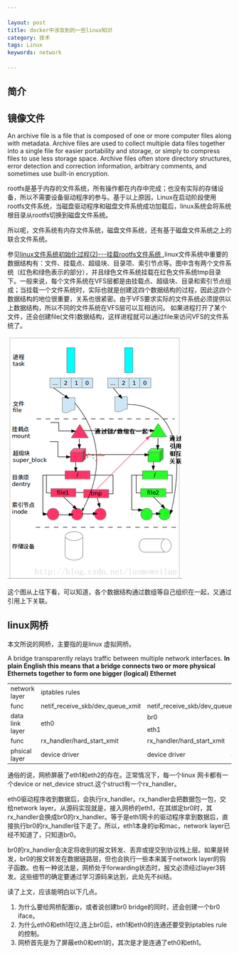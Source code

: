 ```yaml
---

layout: post
title: docker中涉及到的一些linux知识
category: 技术
tags: Linux
keywords: network 

---
```


## 简介

## 镜像文件

An archive file is a file that is composed of one or more computer files along with metadata. Archive files are used to collect multiple data files together into a single file for easier portability and storage, or simply to compress files to use less storage space. Archive files often store directory structures, error detection and correction information, arbitrary comments, and sometimes use built-in encryption.

rootfs是基于内存的文件系统，所有操作都在内存中完成；也没有实际的存储设备，所以不需要设备驱动程序的参与。基于以上原因，Linux在启动阶段使用rootfs文件系统，当磁盘驱动程序和磁盘文件系统成功加载后，linux系统会将系统根目录从rootfs切换到磁盘文件系统。

所以呢，文件系统有内存文件系统，磁盘文件系统，还有基于磁盘文件系统之上的联合文件系统。

参见[linux文件系统初始化过程(2)---挂载rootfs文件系统
](http://blog.csdn.net/luomoweilan/article/details/17894473),linux文件系统中重要的数据结构有：文件、挂载点、超级块、目录项、索引节点等。图中含有两个文件系统（红色和绿色表示的部分），并且绿色文件系统挂载在红色文件系统tmp目录下。一般来说，每个文件系统在VFS层都是由挂载点、超级块、目录和索引节点组成；当挂载一个文件系统时，实际也就是创建这四个数据结构的过程，因此这四个数据结构的地位很重要，关系也很紧密。由于VFS要求实际的文件系统必须提供以上数据结构，所以不同的文件系统在VFS层可以互相访问。
    如果进程打开了某个文件，还会创建file(文件)数据结构，这样进程就可以通过file来访问VFS的文件系统了。

![](/public/upload/linux/linux_fs.png)

这个图从上往下看，可以知道，各个数据结构通过数组等自己组织在一起，又通过引用上下关联。


## linux网桥

本文所说的网桥，主要指的是linux 虚拟网桥。

A bridge transparently relays traffic between multiple network interfaces. **In plain English this means that a bridge connects two or more physical Ethernets together to form one bigger (logical) Ethernet** 


<table>
	<tr>
		<td>network layer</td>
		<td colspan="3">iptables rules</td>
	</tr>
	<tr>
		<td>func</td>
		<td>netif_receive_skb/dev_queue_xmit</td>
		<td colspan=2>netif_receive_skb/dev_queue_xmit</td>
	</tr>
	<tr>
		<td rowspan="2">data link layer</td>
		<td rowspan="2">eth0</td>
		<td colspan="2">br0</td>
	</tr>
	<tr>
		<td>eth1</td>
		<td>eth2</td>
	</tr>
	<tr>
		<td>func</td>
		<td>rx_handler/hard_start_xmit</td>
		<td>rx_handler/hard_start_xmit</td>
		<td>rx_handler/hard_start_xmit</td>
	</tr>
	<tr>
		<td>phsical layer</td>
		<td>device driver</td>
		<td>device driver</td>
		<td>device driver</td>
	</tr>
</table>

通俗的说，网桥屏蔽了eth1和eth2的存在。正常情况下，每一个linux 网卡都有一个device or net_device struct.这个struct有一个rx_handler。

eth0驱动程序收到数据后，会执行rx_handler。rx_handler会把数据包一包，交给network layer。从源码实现就是，接入网桥的eth1，在其绑定br0时，其rx_handler会换成br0的rx_handler。等于是eth1网卡的驱动程序拿到数据后，直接执行br0的rx_handler往下走了。所以，eth1本身的ip和mac，network layer已经不知道了，只知道br0。

br0的rx_handler会决定将收到的报文转发、丢弃或提交到协议栈上层。如果是转发，br0的报文转发在数据链路层，但也会执行一些本来属于network layer的钩子函数。也有一种说法是，网桥处于forwarding状态时，报文必须经过layer3转发。这些细节的确定要通过学习源码来达到，此处先不纠结。

读了上文，应该能明白以下几点。

1. 为什么要给网桥配置ip，或者说创建br0 bridge的同时，还会创建一个br0 iface。
2. 为什么eth0和eth1在l2,连上br0后，eth1和eth0的连通还要受到iptables rule的控制。
3. 网桥首先是为了屏蔽eth0和eth1的，其次是才是连通了eth0和eth1。